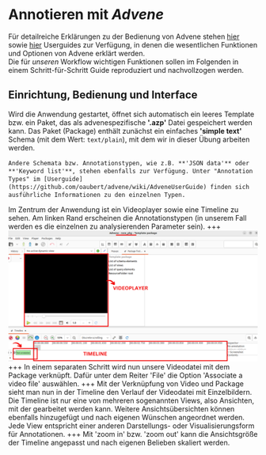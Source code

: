 # Annotieren mit *Advene* 

Für detailreiche Erklärungen zu der Bedienung von Advene stehen [hier](https://github.com/oaubert/advene/wiki/AdveneUserGuide)  sowie [hier](https://www.advene.org/screencasts.html#screencasts) Userguides zur Verfügung, in denen die wesentlichen Funktionen und Optionen von Advene erklärt werden. <br>
Die für *unseren* Workflow wichtigen Funktionen sollen im Folgenden in einem Schritt-für-Schritt Guide reproduziert und nachvollzogen werden.

## Einrichtung, Bedienung und Interface

Wird die Anwendung gestartet, öffnet sich automatisch ein leeres Template bzw. ein Paket, das als advenespezifische **'.azp'** Datei gespeichert werden kann. Das Paket (Package) enthält zunächst ein einfaches **'simple text'** Schema (mit dem Wert: `text/plain`), mit dem wir in dieser Übung arbeiten werden. 
```{admonition} Formen für Annotationstypen
Andere Schemata bzw. Annotationstypen, wie z.B. **'JSON data'** oder **'Keyword list'**, stehen ebenfalls zur Verfügung. Unter "Annotation Types" im [Userguide](https://github.com/oaubert/advene/wiki/AdveneUserGuide) finden sich ausführliche Informationen zu den einzelnen Typen.
```
Im Zentrum der Anwendung ist ein Videoplayer sowie eine Timeline zu sehen. Am linken Rand erscheinen die Annotationstypen (in unserem Fall werden es die einzelnen zu analysierenden Parameter sein). 
+++
![screenshot-A2-01](../_images/A2-S01.png)
+++
In einem separaten Schritt wird nun unsere Videodatei mit dem Package verknüpft. Dafür unter dem Reiter 'File' die Option 'Associate a video file' auswählen. 
+++
Mit der Verknüpfung von Video und Package sieht man nun in der Timeline den Verlauf der Videodatei mit Einzelbildern. Die Timeline ist nur eine von mehreren sogenannten Views, also Ansichten, mit der gearbeitet werden kann. Weitere Ansichtsübersichten können ebenfalls hinzugefügt und nach eigenen Wünschen angeordnet werden. Jede View entspricht einer anderen Darstellungs- oder Visualisierungsform für Annotationen.
+++
Mit 'zoom in' bzw. 'zoom out' kann die Ansichtsgröße der Timeline angepasst und nach eigenen Belieben skaliert werden. 
